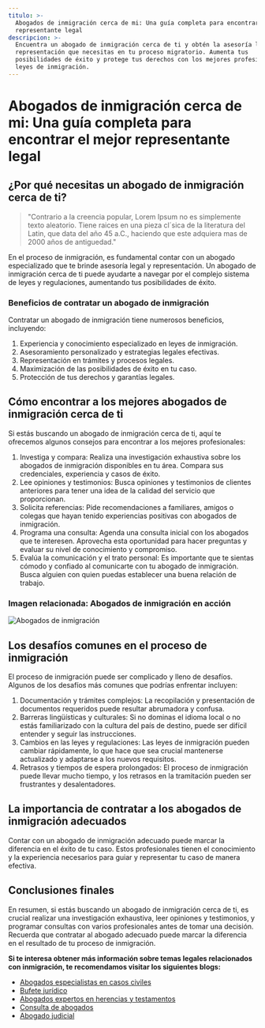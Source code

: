 ```yaml
---
titulo: >-
  Abogados de inmigración cerca de mi: Una guía completa para encontrar el mejor
  representante legal
descripcion: >-
  Encuentra un abogado de inmigración cerca de ti y obtén la asesoría legal y
  representación que necesitas en tu proceso migratorio. Aumenta tus
  posibilidades de éxito y protege tus derechos con los mejores profesionales en
  leyes de inmigración.
---
```


# Abogados de inmigración cerca de mi: Una guía completa para encontrar el mejor representante legal

## ¿Por qué necesitas un abogado de inmigración cerca de ti?

> "Contrario a la creencia popular, Lorem Ipsum no es simplemente texto aleatorio. Tiene raices en una pieza cl´sica de la literatura del Latin, que data del año 45 a.C., haciendo que este adquiera mas de 2000 años de antiguedad."

En el proceso de inmigración, es fundamental contar con un abogado especializado que te brinde asesoría legal y representación. Un abogado de inmigración cerca de ti puede ayudarte a navegar por el complejo sistema de leyes y regulaciones, aumentando tus posibilidades de éxito.

### Beneficios de contratar un abogado de inmigración

Contratar un abogado de inmigración tiene numerosos beneficios, incluyendo:

1. Experiencia y conocimiento especializado en leyes de inmigración.
2. Asesoramiento personalizado y estrategias legales efectivas.
3. Representación en trámites y procesos legales.
4. Maximización de las posibilidades de éxito en tu caso.
5. Protección de tus derechos y garantías legales.

## Cómo encontrar a los mejores abogados de inmigración cerca de ti

Si estás buscando un abogado de inmigración cerca de ti, aquí te ofrecemos algunos consejos para encontrar a los mejores profesionales:

1. Investiga y compara: Realiza una investigación exhaustiva sobre los abogados de inmigración disponibles en tu área. Compara sus credenciales, experiencia y casos de éxito.
2. Lee opiniones y testimonios: Busca opiniones y testimonios de clientes anteriores para tener una idea de la calidad del servicio que proporcionan.
3. Solicita referencias: Pide recomendaciones a familiares, amigos o colegas que hayan tenido experiencias positivas con abogados de inmigración.
4. Programa una consulta: Agenda una consulta inicial con los abogados que te interesen. Aprovecha esta oportunidad para hacer preguntas y evaluar su nivel de conocimiento y compromiso.
5. Evalúa la comunicación y el trato personal: Es importante que te sientas cómodo y confiado al comunicarte con tu abogado de inmigración. Busca alguien con quien puedas establecer una buena relación de trabajo.

### Imagen relacionada: Abogados de inmigración en acción

![Abogados de inmigración](./img/abogados-de-inmigracion-cerca-de-mi-1.webp)

## Los desafíos comunes en el proceso de inmigración

El proceso de inmigración puede ser complicado y lleno de desafíos. Algunos de los desafíos más comunes que podrías enfrentar incluyen:

1. Documentación y trámites complejos: La recopilación y presentación de documentos requeridos puede resultar abrumadora y confusa.
2. Barreras lingüísticas y culturales: Si no dominas el idioma local o no estás familiarizado con la cultura del país de destino, puede ser difícil entender y seguir las instrucciones.
3. Cambios en las leyes y regulaciones: Las leyes de inmigración pueden cambiar rápidamente, lo que hace que sea crucial mantenerse actualizado y adaptarse a los nuevos requisitos.
4. Retrasos y tiempos de espera prolongados: El proceso de inmigración puede llevar mucho tiempo, y los retrasos en la tramitación pueden ser frustrantes y desalentadores.

## La importancia de contratar a los abogados de inmigración adecuados

Contar con un abogado de inmigración adecuado puede marcar la diferencia en el éxito de tu caso. Estos profesionales tienen el conocimiento y la experiencia necesarios para guiar y representar tu caso de manera efectiva.

## Conclusiones finales

En resumen, si estás buscando un abogado de inmigración cerca de ti, es crucial realizar una investigación exhaustiva, leer opiniones y testimonios, y programar consultas con varios profesionales antes de tomar una decisión. Recuerda que contratar al abogado adecuado puede marcar la diferencia en el resultado de tu proceso de inmigración.

**Si te interesa obtener más información sobre temas legales relacionados con inmigración, te recomendamos visitar los siguientes blogs:**

- [Abogados especialistas en casos civiles](abogados-de-casos-civiles)
- [Bufete jurídico](bufete-juridico)
- [Abogados expertos en herencias y testamentos](abogados-expertos-en-herencias-y-testamentos)
- [Consulta de abogados](consulta-de-abogados)
- [Abogado judicial](abogado-judicial)

